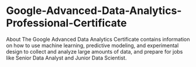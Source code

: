 # Google-Advanced-Data-Analytics-Professional-Certificate 
About The Google Advanced Data Analytics Certificate contains information on how to use machine learning, predictive modeling, and experimental design to collect and analyze large amounts of data, and prepare for jobs like Senior Data Analyst and Junior Data Scientist.
